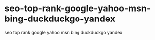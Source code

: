 # seo-top-rank-google-yahoo-msn-bing-duckduckgo-yandex
seo top rank google yahoo msn bing duckduckgo yandex
